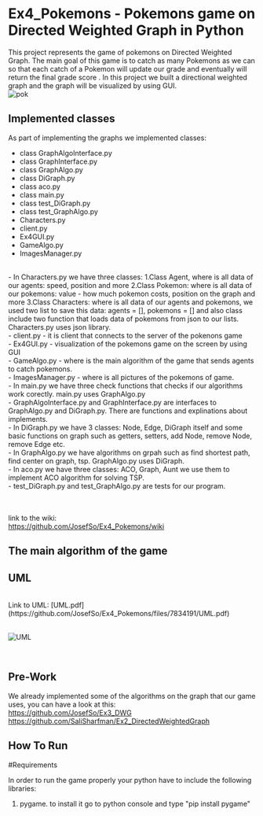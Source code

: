 # Ex4_Pokemons - Pokemons game on Directed Weighted Graph in Python

This project represents the game of pokemons on Directed Weighted Graph. The main goal of this game is to catch as many Pokemons as we can so that each catch of a Pokemon will update our grade and eventually will return the final grade score . In this project we built a directional weighted graph and the graph will be visualized by using GUI.
<br>
![pok](https://user-images.githubusercontent.com/77780368/148662389-3cc8bf19-a054-4114-badf-7dc8f28241a7.jpg)
<br>

## Implemented classes 
As part of implementing the graphs we implemented classes:

* class GraphAlgoInterface.py
* class GraphInterface.py
* class GraphAlgo.py
* class DiGraph.py
* class aco.py
* class main.py
* class test_DiGraph.py
* class test_GraphAlgo.py
* Characters.py
* client.py
* Ex4GUI.py
* GameAlgo.py
* ImagesManager.py


<br>
- In Characters.py we have three classes: 1.Class Agent, where is all data of our agents: speed, position and more 2.Class Pokemon: where is all data of our pokemons: value - how much pokemon costs, position on the graph and more 3.Class Characters: where is all data of our agents and pokemons, we used two list to save this data: agents = [], pokemons = [] and also class include two function that loads data of pokemons from json to our lists. Characters.py uses json library.
<br>
- client.py - it is client that connects to the server of the pokenons game
<br>
- Ex4GUI.py - visualization of the pokemons game on the screen by using GUI
<br>
- GameAlgo.py - where is the main algorithm of the game that sends agents to catch pokemons.
<br>
- ImagesManager.py - where is all pictures of the pokemons of game.
<br>
- In main.py we have three check functions that checks if our algorithms work corectly. main.py uses GraphAlgo.py
<br>
- GraphAlgoInterface.py and GraphInterface.py are interfaces to GraphAlgo.py and DiGraph.py. There are functions and explinations about implements.
<br>
- In DiGraph.py we have 3 classes: Node, Edge, DiGraph itself and some basic functions on graph such as getters, setters, add Node, remove Node, remove Edge etc.
<br>
- In GraphAlgo.py we have algorithms on grpah such as find shortest path, find center on graph, tsp. GraphAlgo.py uses DiGraph. 
<br>
- In aco.py we have three classes: ACO, Graph, Aunt we use them to implement ACO algorithm for solving TSP.
<br>
- test_DiGraph.py and test_GraphAlgo.py are tests for our program.
<br>
<br>
<br>

link to the wiki: <br>
https://github.com/JosefSo/Ex4_Pokemons/wiki

## The main algorithm of the game

## UML
<br>
Link to UML: [UML.pdf](https://github.com/JosefSo/Ex4_Pokemons/files/7834191/UML.pdf)

<br>
<br>

![UML](https://user-images.githubusercontent.com/77780368/148663417-635da90f-f97d-4a72-90a2-add245f5fe1a.jpeg)


<br>

## Pre-Work

We already implemented some of the algorithms on the graph that our game uses, you can have a look at this: <br>
https://github.com/JosefSo/Ex3_DWG <br>
https://github.com/SaliSharfman/Ex2_DirectedWeightedGraph
<br>



## How To Run

#Requirements

In order to run the game properly your python have to include the following libraries:
1. pygame. to install it go to python console and type "pip install pygame"
